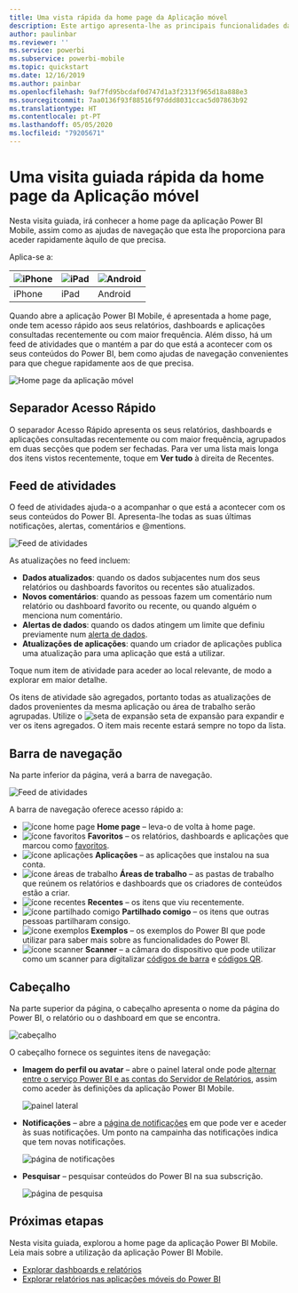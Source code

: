 ```yaml
---
title: Uma vista rápida da home page da Aplicação móvel
description: Este artigo apresenta-lhe as principais funcionalidades da home page da Aplicação móvel.
author: paulinbar
ms.reviewer: ''
ms.service: powerbi
ms.subservice: powerbi-mobile
ms.topic: quickstart
ms.date: 12/16/2019
ms.author: painbar
ms.openlocfilehash: 9af7fd95bcdaf0d747d1a3f2313f965d18a888e3
ms.sourcegitcommit: 7aa0136f93f88516f97ddd8031ccac5d07863b92
ms.translationtype: HT
ms.contentlocale: pt-PT
ms.lasthandoff: 05/05/2020
ms.locfileid: "79205671"
---
```

# <a name="a-quick-tour-of-the-mobile-app-home-page"></a>Uma visita guiada rápida da home page da Aplicação móvel
Nesta visita guiada, irá conhecer a home page da aplicação Power BI Mobile, assim como as ajudas de navegação que esta lhe proporciona para aceder rapidamente àquilo de que precisa.

Aplica-se a:

| ![iPhone](./media/mobile-apps-quickstart-view-dashboard-report/iphone-logo-30-px.png) | ![iPad](./media/mobile-apps-quickstart-view-dashboard-report/ipad-logo-30-px.png) | ![Android](./media/mobile-apps-quickstart-view-dashboard-report/android-logo-30-px.png) |
|:--- |:--- |:--- |
| iPhone | iPad | Android | 

Quando abre a aplicação Power BI Mobile, é apresentada a home page, onde tem acesso rápido aos seus relatórios, dashboards e aplicações consultadas recentemente ou com maior frequência. Além disso, há um feed de atividades que o mantém a par do que está a acontecer com os seus conteúdos do Power BI, bem como ajudas de navegação convenientes para que chegue rapidamente aos de que precisa.

![Home page da aplicação móvel](./media/mobile-apps-home-page/powerbi-mobile-app-home.png)
 
## <a name="quick-access-tab"></a>Separador Acesso Rápido

O separador Acesso Rápido apresenta os seus relatórios, dashboards e aplicações consultadas recentemente ou com maior frequência, agrupados em duas secções que podem ser fechadas. Para ver uma lista mais longa dos itens vistos recentemente, toque em **Ver tudo** à direita de Recentes. 

## <a name="activity-feed"></a>Feed de atividades

O feed de atividades ajuda-o a acompanhar o que está a acontecer com os seus conteúdos do Power BI. Apresenta-lhe todas as suas últimas notificações, alertas, comentários e @mentions.

![Feed de atividades](./media/mobile-apps-home-page/powerbi-mobile-app-activity.png)

As atualizações no feed incluem:
* **Dados atualizados**: quando os dados subjacentes num dos seus relatórios ou dashboards favoritos ou recentes são atualizados.
* **Novos comentários**: quando as pessoas fazem um comentário num relatório ou dashboard favorito ou recente, ou quando alguém o menciona num comentário.
* **Alertas de dados**: quando os dados atingem um limite que definiu previamente num [alerta de dados](../../mobile-set-data-alerts-in-the-mobile-apps.md).
* **Atualizações de aplicações**: quando um criador de aplicações publica uma atualização para uma aplicação que está a utilizar.

 Toque num item de atividade para aceder ao local relevante, de modo a explorar em maior detalhe.

Os itens de atividade são agregados, portanto todas as atualizações de dados provenientes da mesma aplicação ou área de trabalho serão agrupadas. Utilize o ![seta de expansão](./media/mobile-apps-home-page/powerbi-mobile-app-expand-arrow.png) seta de expansão para expandir e ver os itens agregados. O item mais recente estará sempre no topo da lista.

## <a name="navigation-bar"></a>Barra de navegação

Na parte inferior da página, verá a barra de navegação.

![Feed de atividades](./media/mobile-apps-home-page/powerbi-mobile-app-navbar.png)

A barra de navegação oferece acesso rápido a:

* ![ícone home page](./media/mobile-apps-home-page/powerbi-mobile-app-home-icon.png) **Home page** – leva-o de volta à home page.
* ![ícone favoritos](./media/mobile-apps-home-page/powerbi-mobile-app-favorites-icon.png) **Favoritos** – os relatórios, dashboards e aplicações que marcou como [favoritos](../../mobile-apps-favorites.md).
* ![ícone aplicações](./media/mobile-apps-home-page/powerbi-mobile-app-apps-icon.png) **Aplicações** – as aplicações que instalou na sua conta.
* ![ícone áreas de trabalho](./media/mobile-apps-home-page/powerbi-mobile-app-workspaces-icon.png) **Áreas de trabalho** – as pastas de trabalho que reúnem os relatórios e dashboards que os criadores de conteúdos estão a criar.
* ![ícone recentes](./media/mobile-apps-home-page/powerbi-mobile-app-recents-icon.png) **Recentes** – os itens que viu recentemente.
* ![ícone partilhado comigo](./media/mobile-apps-home-page/powerbi-mobile-app-shared-with-me-icon.png) **Partilhado comigo** – os itens que outras pessoas partilharam consigo.
* ![ícone exemplos](./media/mobile-apps-home-page/powerbi-mobile-app-samples-icon.png) **Exemplos** – os exemplos do Power BI que pode utilizar para saber mais sobre as funcionalidades do Power BI.
* ![ícone scanner](./media/mobile-apps-home-page/powerbi-mobile-app-scanner-icon.png) **Scanner** – a câmara do dispositivo que pode utilizar como um scanner para digitalizar [códigos de barra](../../mobile-apps-scan-barcode-iphone.md) e [códigos QR](../../mobile-apps-qr-code.md).

## <a name="header"></a>Cabeçalho

Na parte superior da página, o cabeçalho apresenta o nome da página do Power BI, o relatório ou o dashboard em que se encontra.

![cabeçalho](./media/mobile-apps-home-page/powerbi-mobile-app-header.png)

O cabeçalho fornece os seguintes itens de navegação:
* **Imagem do perfil ou avatar** – abre o painel lateral onde pode [alternar entre o serviço Power BI e as contas do Servidor de Relatórios](../../mobile-app-ssrs-kpis-mobile-on-premises-reports.md), assim como aceder às definições da aplicação Power BI Mobile.

    ![painel lateral](./media/mobile-apps-home-page/powerbi-mobile-app-side-panel.png)

* **Notificações** – abre a [página de notificações](../../mobile-apps-notification-center.md) em que pode ver e aceder às suas notificações. Um ponto na campainha das notificações indica que tem novas notificações.

    ![página de notificações](./media/mobile-apps-home-page/powerbi-mobile-app-notifications-page.png)

* **Pesquisar** – pesquisar conteúdos do Power BI na sua subscrição.

    ![página de pesquisa](./media/mobile-apps-home-page/powerbi-mobile-app-search-page.png)

## <a name="next-steps"></a>Próximas etapas
Nesta visita guiada, explorou a home page da aplicação Power BI Mobile. Leia mais sobre a utilização da aplicação Power BI Mobile. 
* [Explorar dashboards e relatórios](../../mobile-apps-quickstart-view-dashboard-report.md)
* [Explorar relatórios nas aplicações móveis do Power BI](../../mobile-reports-in-the-mobile-apps.md)

